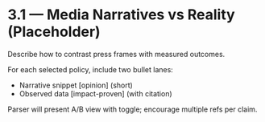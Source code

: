 # 3.1 — Media Narratives vs Reality (Placeholder)

Describe how to contrast press frames with measured outcomes.

For each selected policy, include two bullet lanes:
- Narrative snippet [opinion] (short)
- Observed data [impact-proven] (with citation)

Parser will present A/B view with toggle; encourage multiple refs per claim.
